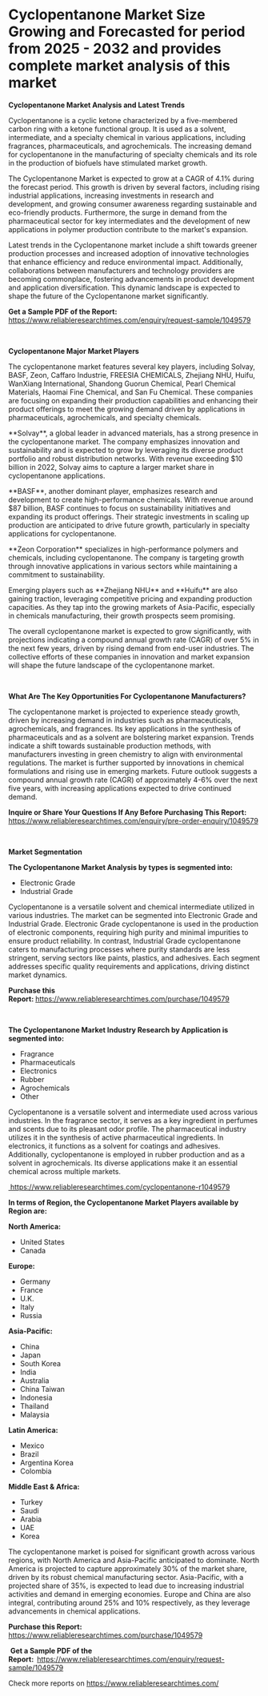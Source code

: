 <p><h1>Cyclopentanone Market Size Growing and Forecasted for period from 2025 - 2032 and provides complete market analysis of this market</h1></p><p><strong>Cyclopentanone Market Analysis and Latest Trends</strong></p>
<p><p>Cyclopentanone is a cyclic ketone characterized by a five-membered carbon ring with a ketone functional group. It is used as a solvent, intermediate, and a specialty chemical in various applications, including fragrances, pharmaceuticals, and agrochemicals. The increasing demand for cyclopentanone in the manufacturing of specialty chemicals and its role in the production of biofuels have stimulated market growth.</p><p>The Cyclopentanone Market is expected to grow at a CAGR of 4.1% during the forecast period. This growth is driven by several factors, including rising industrial applications, increasing investments in research and development, and growing consumer awareness regarding sustainable and eco-friendly products. Furthermore, the surge in demand from the pharmaceutical sector for key intermediates and the development of new applications in polymer production contribute to the market's expansion.</p><p>Latest trends in the Cyclopentanone market include a shift towards greener production processes and increased adoption of innovative technologies that enhance efficiency and reduce environmental impact. Additionally, collaborations between manufacturers and technology providers are becoming commonplace, fostering advancements in product development and application diversification. This dynamic landscape is expected to shape the future of the Cyclopentanone market significantly.</p></p>
<p><strong>Get a Sample PDF of the Report:&nbsp;</strong> <a href="https://www.reliableresearchtimes.com/enquiry/request-sample/1049579?utm_campaign=3087&utm_medium=2&utm_source=Github&utm_content=ia&utm_term=02042025&utm_id=cyclopentanone">https://www.reliableresearchtimes.com/enquiry/request-sample/1049579</a></p>
<p>&nbsp;</p>
<p><strong>Cyclopentanone Major Market Players</strong></p>
<p><p>The cyclopentanone market features several key players, including Solvay, BASF, Zeon, Caffaro Industrie, FREESIA CHEMICALS, Zhejiang NHU, Huifu, WanXiang International, Shandong Guorun Chemical, Pearl Chemical Materials, Haomai Fine Chemical, and San Fu Chemical. These companies are focusing on expanding their production capabilities and enhancing their product offerings to meet the growing demand driven by applications in pharmaceuticals, agrochemicals, and specialty chemicals.</p><p>**Solvay**, a global leader in advanced materials, has a strong presence in the cyclopentanone market. The company emphasizes innovation and sustainability and is expected to grow by leveraging its diverse product portfolio and robust distribution networks. With revenue exceeding $10 billion in 2022, Solvay aims to capture a larger market share in cyclopentanone applications.</p><p>**BASF**, another dominant player, emphasizes research and development to create high-performance chemicals. With revenue around $87 billion, BASF continues to focus on sustainability initiatives and expanding its product offerings. Their strategic investments in scaling up production are anticipated to drive future growth, particularly in specialty applications for cyclopentanone.</p><p>**Zeon Corporation** specializes in high-performance polymers and chemicals, including cyclopentanone. The company is targeting growth through innovative applications in various sectors while maintaining a commitment to sustainability.</p><p>Emerging players such as **Zhejiang NHU** and **Huifu** are also gaining traction, leveraging competitive pricing and expanding production capacities. As they tap into the growing markets of Asia-Pacific, especially in chemicals manufacturing, their growth prospects seem promising.</p><p>The overall cyclopentanone market is expected to grow significantly, with projections indicating a compound annual growth rate (CAGR) of over 5% in the next few years, driven by rising demand from end-user industries. The collective efforts of these companies in innovation and market expansion will shape the future landscape of the cyclopentanone market.</p></p>
<p>&nbsp;</p>
<p><strong>What Are The Key Opportunities For Cyclopentanone Manufacturers?</strong></p>
<p><p>The cyclopentanone market is projected to experience steady growth, driven by increasing demand in industries such as pharmaceuticals, agrochemicals, and fragrances. Its key applications in the synthesis of pharmaceuticals and as a solvent are bolstering market expansion. Trends indicate a shift towards sustainable production methods, with manufacturers investing in green chemistry to align with environmental regulations. The market is further supported by innovations in chemical formulations and rising use in emerging markets. Future outlook suggests a compound annual growth rate (CAGR) of approximately 4-6% over the next five years, with increasing applications expected to drive continued demand.</p></p>
<p><strong>Inquire or Share Your Questions If Any Before Purchasing This Report:</strong> <a href="https://www.reliableresearchtimes.com/enquiry/pre-order-enquiry/1049579?utm_campaign=3087&utm_medium=2&utm_source=Github&utm_content=ia&utm_term=02042025&utm_id=cyclopentanone">https://www.reliableresearchtimes.com/enquiry/pre-order-enquiry/1049579</a></p>
<p>&nbsp;</p>
<p><strong>Market Segmentation</strong></p>
<p><strong>The Cyclopentanone Market Analysis by types is segmented into:</strong></p>
<p><ul><li>Electronic Grade</li><li>Industrial Grade</li></ul></p>
<p><p>Cyclopentanone is a versatile solvent and chemical intermediate utilized in various industries. The market can be segmented into Electronic Grade and Industrial Grade. Electronic Grade cyclopentanone is used in the production of electronic components, requiring high purity and minimal impurities to ensure product reliability. In contrast, Industrial Grade cyclopentanone caters to manufacturing processes where purity standards are less stringent, serving sectors like paints, plastics, and adhesives. Each segment addresses specific quality requirements and applications, driving distinct market dynamics.</p></p>
<p><strong>Purchase this Report:&nbsp;</strong><a href="https://www.reliableresearchtimes.com/purchase/1049579?utm_campaign=3087&utm_medium=2&utm_source=Github&utm_content=ia&utm_term=02042025&utm_id=cyclopentanone">https://www.reliableresearchtimes.com/purchase/1049579</a></p>
<p>&nbsp;</p>
<p><strong>The Cyclopentanone Market Industry Research by Application is segmented into:</strong></p>
<p><ul><li>Fragrance</li><li>Pharmaceuticals</li><li>Electronics</li><li>Rubber</li><li>Agrochemicals</li><li>Other</li></ul></p>
<p><p>Cyclopentanone is a versatile solvent and intermediate used across various industries. In the fragrance sector, it serves as a key ingredient in perfumes and scents due to its pleasant odor profile. The pharmaceutical industry utilizes it in the synthesis of active pharmaceutical ingredients. In electronics, it functions as a solvent for coatings and adhesives. Additionally, cyclopentanone is employed in rubber production and as a solvent in agrochemicals. Its diverse applications make it an essential chemical across multiple markets.</p></p>
<p><a href="https://www.reliableresearchtimes.com/cyclopentanone-r1049579?utm_campaign=3087&utm_medium=2&utm_source=Github&utm_content=ia&utm_term=02042025&utm_id=cyclopentanone">&nbsp;https://www.reliableresearchtimes.com/cyclopentanone-r1049579</a></p>
<p><strong>In terms of Region, the Cyclopentanone Market Players available by Region are:</strong></p>
<p>
    <p> <strong> North America: </strong>
        <ul>
            <li>United States</li>
            <li>Canada</li>
        </ul>
        </p> 
    <p> <strong> Europe: </strong>
        <ul>
            <li>Germany</li>
            <li>France</li>
            <li>U.K.</li>
            <li>Italy</li>
            <li>Russia</li>
        </ul>
        </p> 
    <p> <strong> Asia-Pacific: </strong>
        <ul>
            <li>China</li>
            <li>Japan</li>
            <li>South Korea</li>
            <li>India</li>
            <li>Australia</li>
            <li>China Taiwan</li>
            <li>Indonesia</li>
            <li>Thailand</li>
            <li>Malaysia</li>
        </ul>
        </p> 
    <p> <strong> Latin America: </strong>
        <ul>
            <li>Mexico</li>
            <li>Brazil</li>
            <li>Argentina Korea</li>
            <li>Colombia</li>
        </ul>
        </p> 
    <p> <strong> Middle East & Africa: </strong>
        <ul>
            <li>Turkey</li>
            <li>Saudi</li>
            <li>Arabia</li>
            <li>UAE</li>
            <li>Korea</li>
        </ul>
    </p>
    </p>
<p><p>The cyclopentanone market is poised for significant growth across various regions, with North America and Asia-Pacific anticipated to dominate. North America is projected to capture approximately 30% of the market share, driven by its robust chemical manufacturing sector. Asia-Pacific, with a projected share of 35%, is expected to lead due to increasing industrial activities and demand in emerging economies. Europe and China are also integral, contributing around 25% and 10% respectively, as they leverage advancements in chemical applications.</p></p>
<p><strong>Purchase this Report: </strong><a href="https://www.reliableresearchtimes.com/purchase/1049579?utm_campaign=3087&utm_medium=2&utm_source=Github&utm_content=ia&utm_term=02042025&utm_id=cyclopentanone">https://www.reliableresearchtimes.com/purchase/1049579</a></p>
<p>&nbsp;<strong>Get a Sample PDF of the Report:&nbsp;&nbsp;</strong><a href="https://www.reliableresearchtimes.com/enquiry/request-sample/1049579?utm_campaign=3087&utm_medium=2&utm_source=Github&utm_content=ia&utm_term=02042025&utm_id=cyclopentanone">https://www.reliableresearchtimes.com/enquiry/request-sample/1049579</a></p>
<p><strong></strong></p>
<p>Check more reports on <a href="https://www.reliableresearchtimes.com/?utm_campaign=3087&utm_medium=2&utm_source=Github&utm_content=ia&utm_term=02042025&utm_id=cyclopentanone">https://www.reliableresearchtimes.com/</a></p>